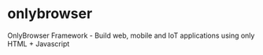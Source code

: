 # onlybrowser
OnlyBrowser Framework - Build web, mobile and IoT applications using only HTML + Javascript
